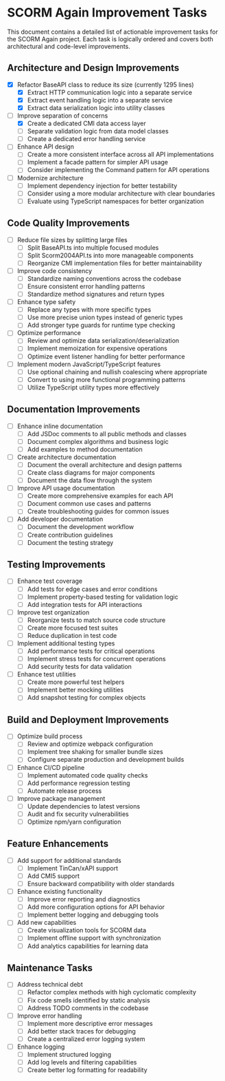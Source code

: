 # SCORM Again Improvement Tasks

This document contains a detailed list of actionable improvement tasks for the SCORM Again project. Each task is logically ordered and covers both architectural and code-level improvements.

## Architecture and Design Improvements

- [x] Refactor BaseAPI class to reduce its size (currently 1295 lines)
   - [x] Extract HTTP communication logic into a separate service
   - [x] Extract event handling logic into a separate service
   - [x] Extract data serialization logic into utility classes

- [ ] Improve separation of concerns
  - [x] Create a dedicated CMI data access layer
  - [ ] Separate validation logic from data model classes
  - [ ] Create a dedicated error handling service

- [ ] Enhance API design
   - [ ] Create a more consistent interface across all API implementations
   - [ ] Implement a facade pattern for simpler API usage
   - [ ] Consider implementing the Command pattern for API operations

- [ ] Modernize architecture
   - [ ] Implement dependency injection for better testability
   - [ ] Consider using a more modular architecture with clear boundaries
   - [ ] Evaluate using TypeScript namespaces for better organization

## Code Quality Improvements

- [ ] Reduce file sizes by splitting large files
   - [ ] Split BaseAPI.ts into multiple focused modules
   - [ ] Split Scorm2004API.ts into more manageable components
   - [ ] Reorganize CMI implementation files for better maintainability

- [ ] Improve code consistency
   - [ ] Standardize naming conventions across the codebase
   - [ ] Ensure consistent error handling patterns
   - [ ] Standardize method signatures and return types

- [ ] Enhance type safety
   - [ ] Replace any types with more specific types
   - [ ] Use more precise union types instead of generic types
   - [ ] Add stronger type guards for runtime type checking

- [ ] Optimize performance
   - [ ] Review and optimize data serialization/deserialization
   - [ ] Implement memoization for expensive operations
   - [ ] Optimize event listener handling for better performance

- [ ] Implement modern JavaScript/TypeScript features
   - [ ] Use optional chaining and nullish coalescing where appropriate
   - [ ] Convert to using more functional programming patterns
   - [ ] Utilize TypeScript utility types more effectively

## Documentation Improvements

- [ ] Enhance inline documentation
   - [ ] Add JSDoc comments to all public methods and classes
   - [ ] Document complex algorithms and business logic
   - [ ] Add examples to method documentation

- [ ] Create architecture documentation
   - [ ] Document the overall architecture and design patterns
   - [ ] Create class diagrams for major components
   - [ ] Document the data flow through the system

- [ ] Improve API usage documentation
   - [ ] Create more comprehensive examples for each API
   - [ ] Document common use cases and patterns
   - [ ] Create troubleshooting guides for common issues

- [ ] Add developer documentation
   - [ ] Document the development workflow
   - [ ] Create contribution guidelines
   - [ ] Document the testing strategy

## Testing Improvements

- [ ] Enhance test coverage
   - [ ] Add tests for edge cases and error conditions
   - [ ] Implement property-based testing for validation logic
   - [ ] Add integration tests for API interactions

- [ ] Improve test organization
   - [ ] Reorganize tests to match source code structure
   - [ ] Create more focused test suites
   - [ ] Reduce duplication in test code

- [ ] Implement additional testing types
   - [ ] Add performance tests for critical operations
   - [ ] Implement stress tests for concurrent operations
   - [ ] Add security tests for data validation

- [ ] Enhance test utilities
   - [ ] Create more powerful test helpers
   - [ ] Implement better mocking utilities
   - [ ] Add snapshot testing for complex objects

## Build and Deployment Improvements

- [ ] Optimize build process
   - [ ] Review and optimize webpack configuration
   - [ ] Implement tree shaking for smaller bundle sizes
   - [ ] Configure separate production and development builds

- [ ] Enhance CI/CD pipeline
   - [ ] Implement automated code quality checks
   - [ ] Add performance regression testing
   - [ ] Automate release process

- [ ] Improve package management
   - [ ] Update dependencies to latest versions
   - [ ] Audit and fix security vulnerabilities
   - [ ] Optimize npm/yarn configuration

## Feature Enhancements

- [ ] Add support for additional standards
   - [ ] Implement TinCan/xAPI support
   - [ ] Add CMI5 support
   - [ ] Ensure backward compatibility with older standards

- [ ] Enhance existing functionality
   - [ ] Improve error reporting and diagnostics
   - [ ] Add more configuration options for API behavior
   - [ ] Implement better logging and debugging tools

- [ ] Add new capabilities
   - [ ] Create visualization tools for SCORM data
   - [ ] Implement offline support with synchronization
   - [ ] Add analytics capabilities for learning data

## Maintenance Tasks

- [ ] Address technical debt
   - [ ] Refactor complex methods with high cyclomatic complexity
   - [ ] Fix code smells identified by static analysis
   - [ ] Address TODO comments in the codebase

- [ ] Improve error handling
   - [ ] Implement more descriptive error messages
   - [ ] Add better stack traces for debugging
   - [ ] Create a centralized error logging system

- [ ] Enhance logging
   - [ ] Implement structured logging
   - [ ] Add log levels and filtering capabilities
   - [ ] Create better log formatting for readability
